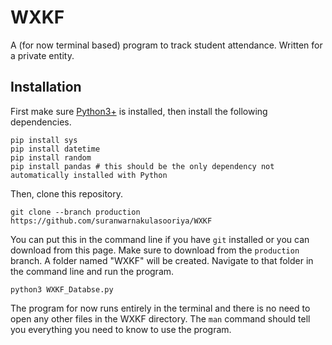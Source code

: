 # WXKF
A (for now terminal based) program to track student attendance. Written for a private entity.

## Installation ##
First make sure [Python3+](https://www.python.org/downloads/windows/) is installed, then install the following dependencies.
```
pip install sys
pip install datetime
pip install random
pip install pandas # this should be the only dependency not automatically installed with Python
```
Then, clone this repository.
```
git clone --branch production https://github.com/suranwarnakulasooriya/WXKF
```
You can put this in the command line if you have `git` installed or you can download from this page. Make sure to download from the `production` branch. A folder named "WXKF" will be created. Navigate to that folder in the command line and run the program.
```
python3 WXKF_Databse.py
```
The program for now runs entirely in the terminal and there is no need to open any other files in the WXKF directory. The `man` command should tell you everything you need to know to use the program.
